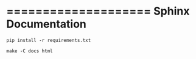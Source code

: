 ====================
Sphinx Documentation
====================

```
pip install -r requirements.txt
```

```
make -C docs html
```

